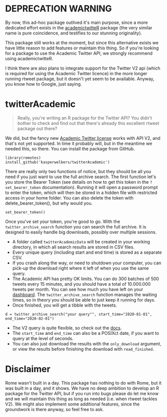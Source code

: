 # DEPRECATION WARNING

By now, this ad-hoc package outlived it's main purpose, since a more dedicated effort exists in the [academictwitteR](https://cran.r-project.org/web/packages/academictwitteR/index.html) package (the very similar name is pure coincidence, and testifies to our stunning originality).

This package still works at the moment, but since this alternative exists we have little reason to add features or maintain this thing. So if you're looking for a package to use the Academic Twitter API, we strongly recommend using academictwitteR.

I think there are also plans to integrate support for the Twitter V2 api (which is required for using the Academic Twitter licence) in the more longer running rtweet package, but it doesn't yet seem to be available. Anyway, you know how to Google, just saying.

# twitterAcademic

> Really, you're writing an R package for the Twitter API? You didn't bother to check and find out that there's already this excellent rtweet package out there?

We did, but the fancy new [Academic Twitter license](https://developer.twitter.com/en/solutions/academic-research) works with API V2, and that's not yet supported. In time it probably will, but in the meantime we needed this, so there.
You can install the package from GitHub.

```{r}
library(remotes)
install_github('kasperwelbers/twitterAcademic')
```


There are really only two functions of notice, but they should be all you need if you just want to use the full archive search.
The first function let's you store the Bearer Token (see details on how to get this token in the `?set_bearer_token` documentation).
Running it will open a password prompt to enter the token, which will then be stored in a hidden file with restricted access in your home folder.
You can also delete the token with delete_bearer_token(), but why would you.

```{r}
set_bearer_token()
```

Once you've set your token, you're good to go.
With the `twitter_archive_search` function you can search the  full archive.
It is designed to easily handle big downloads, possibly over multiple sessions.

* A folder called `twitterAcademicData` will be created in your working directory, in which all search results are stored in CSV files. 
* Every unique query (including start and end time) is stored as a separate CSV.
* If you crash along the way, or need to shutdown your computer, you can pick-up the download right where it left of when you use the same query. 
* The Academic API has pretty OK limits. You can do 300 batches of 500 tweets every 15 minutes, and you should have a total of 10.000.000 tweets per month. You can see how much you have left on your [dashboard](https://developer.twitter.com/en/portal/dashboard). The `twitter_archive_search` function manages the waiting times, so in theory you should be able to just keep it running for days.
* Once finished, you will get a tibble with the tweets. 

```{r}
d = twitter_archive_search("your query"", start_time="2020-01-01", end_time="2020-02-01")
```

* The V2 query is quite flexible, so check out the [docs](https://developer.twitter.com/en/docs/twitter-api/tweets/search/integrate/build-a-query).
* The `start_time` and `end_time` can also be a POSIXct date, if you want to query at the level of seconds.  
* You can also just download the results with the `only_download` argument, or view the results before finishing the download with `read_finished`. 


# Disclaimer

Rome wasn't built in a day. This package has nothing to do with Rome, but it was built in a day, and it shows. 
We have no deep ambition to develop an R package for the Twitter API, but if you run into bugs please do let me know and we will maintain this thing as long as needed (i.e. when rtweet tackles V2). We might also implement some additional features, since the groundwork is there anyway, so feel free to ask.
